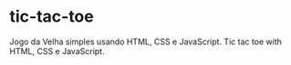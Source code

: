 # tic-tac-toe
Jogo da Velha simples usando HTML, CSS e JavaScript.
Tic tac toe with HTML, CSS e JavaScript.
